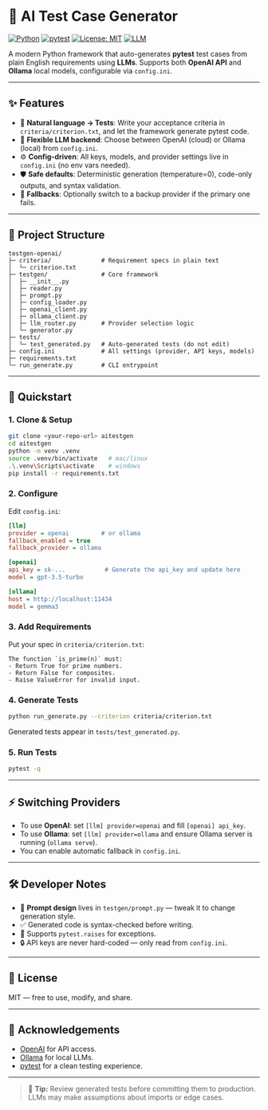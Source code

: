 # 🧪 AI Test Case Generator

[![Python](https://img.shields.io/badge/python-3.9%2B-blue.svg)](https://www.python.org/)
[![pytest](https://img.shields.io/badge/tests-pytest-green.svg)](https://docs.pytest.org/)
[![License: MIT](https://img.shields.io/badge/License-MIT-yellow.svg)](LICENSE)
[![LLM](https://img.shields.io/badge/LLM-OpenAI%20%7C%20Ollama-purple.svg)](#)

A modern Python framework that auto-generates **pytest** test cases from plain English requirements using **LLMs**. Supports both **OpenAI API** and **Ollama** local models, configurable via `config.ini`.

---

## ✨ Features
- 📄 **Natural language → Tests**: Write your acceptance criteria in `criteria/criterion.txt`, and let the framework generate pytest code.
- 🔄 **Flexible LLM backend**: Choose between OpenAI (cloud) or Ollama (local) from `config.ini`.
- ⚙️ **Config-driven**: All keys, models, and provider settings live in `config.ini` (no env vars needed).
- 🛡️ **Safe defaults**: Deterministic generation (temperature=0), code-only outputs, and syntax validation.
- 🔁 **Fallbacks**: Optionally switch to a backup provider if the primary one fails.

---

## 📂 Project Structure
```
testgen-openai/
├─ criteria/              # Requirement specs in plain text
│  └─ criterion.txt
├─ testgen/               # Core framework
│  ├─ __init__.py
│  ├─ reader.py
│  ├─ prompt.py
│  ├─ config_loader.py
│  ├─ openai_client.py
│  ├─ ollama_client.py
│  ├─ llm_router.py       # Provider selection logic
│  └─ generator.py
├─ tests/
│  └─ test_generated.py   # Auto-generated tests (do not edit)
├─ config.ini             # All settings (provider, API keys, models)
├─ requirements.txt
└─ run_generate.py        # CLI entrypoint
```

---

## 🚀 Quickstart

### 1. Clone & Setup
```bash
git clone <your-repo-url> aitestgen
cd aitestgen
python -m venv .venv
source .venv/bin/activate   # mac/linux
.\.venv\Scripts\activate    # windows
pip install -r requirements.txt
```

### 2. Configure
Edit `config.ini`:
```ini
[llm]
provider = openai         # or ollama
fallback_enabled = true
fallback_provider = ollama

[openai]
api_key = sk-...           # Generate the api_key and update here
model = gpt-3.5-turbo

[ollama]
host = http://localhost:11434
model = gemma3
```

### 3. Add Requirements
Put your spec in `criteria/criterion.txt`:
```text
The function `is_prime(n)` must:
- Return True for prime numbers.
- Return False for composites.
- Raise ValueError for invalid input.
```

### 4. Generate Tests
```bash
python run_generate.py --criterion criteria/criterion.txt
```

Generated tests appear in `tests/test_generated.py`.

### 5. Run Tests
```bash
pytest -q
```

---

## ⚡ Switching Providers
- To use **OpenAI**: set `[llm] provider=openai` and fill `[openai] api_key`.
- To use **Ollama**: set `[llm] provider=ollama` and ensure Ollama server is running (`ollama serve`).
- You can enable automatic fallback in `config.ini`.

---

## 🛠️ Developer Notes
- 🧩 **Prompt design** lives in `testgen/prompt.py` — tweak it to change generation style.
- ✅ Generated code is syntax-checked before writing.
- 🧪 Supports `pytest.raises` for exceptions.
- 🔒 API keys are never hard-coded — only read from `config.ini`.

---

## 📜 License
MIT — free to use, modify, and share.

---

## 🙌 Acknowledgements
- [OpenAI](https://platform.openai.com/) for API access.
- [Ollama](https://ollama.ai) for local LLMs.
- [pytest](https://pytest.org) for a clean testing experience.

---

> 🚧 **Tip:** Review generated tests before committing them to production. LLMs may make assumptions about imports or edge cases.
